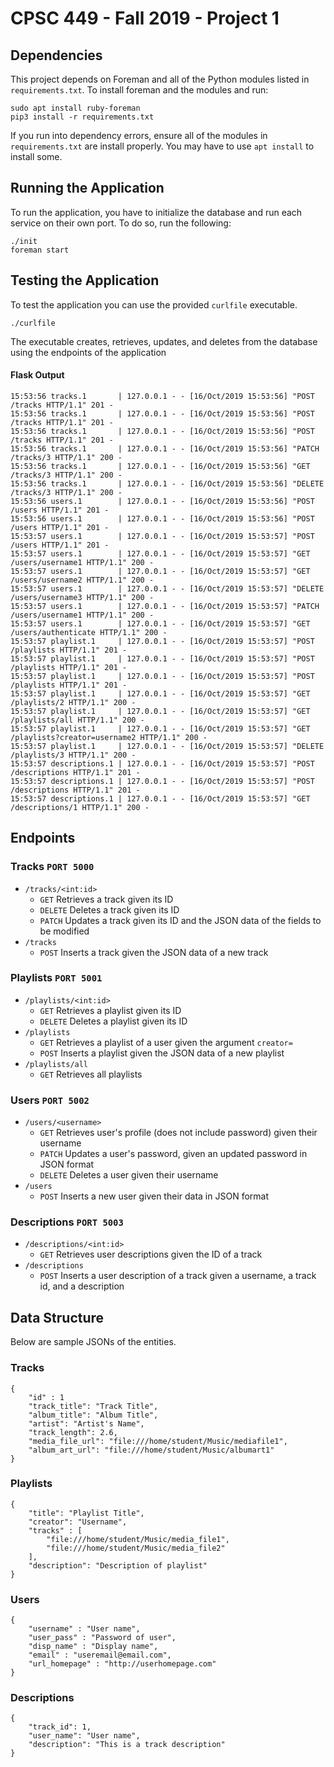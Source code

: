 # CPSC 449 - Fall 2019 - Project 1

## Dependencies
This project depends on Foreman and all of the Python modules listed in `requirements.txt`. To install foreman and the modules and run:

```
sudo apt install ruby-foreman
pip3 install -r requirements.txt
```

If you run into dependency errors, ensure all of the modules in `requirements.txt` are install properly. You may have to use `apt install` to install some.

## Running the Application
To run the application, you have to initialize the database and run each service on their own port. To do so, run the following:

```
./init
foreman start
```

## Testing the Application
To test the application you can use the provided `curlfile` executable.
```
./curlfile
```
The executable creates, retrieves, updates, and deletes from the database using the endpoints of the application
#### Flask Output
```
15:53:56 tracks.1       | 127.0.0.1 - - [16/Oct/2019 15:53:56] "POST /tracks HTTP/1.1" 201 -
15:53:56 tracks.1       | 127.0.0.1 - - [16/Oct/2019 15:53:56] "POST /tracks HTTP/1.1" 201 -
15:53:56 tracks.1       | 127.0.0.1 - - [16/Oct/2019 15:53:56] "POST /tracks HTTP/1.1" 201 -
15:53:56 tracks.1       | 127.0.0.1 - - [16/Oct/2019 15:53:56] "PATCH /tracks/3 HTTP/1.1" 200 -
15:53:56 tracks.1       | 127.0.0.1 - - [16/Oct/2019 15:53:56] "GET /tracks/3 HTTP/1.1" 200 -
15:53:56 tracks.1       | 127.0.0.1 - - [16/Oct/2019 15:53:56] "DELETE /tracks/3 HTTP/1.1" 200 -
15:53:56 users.1        | 127.0.0.1 - - [16/Oct/2019 15:53:56] "POST /users HTTP/1.1" 201 -
15:53:56 users.1        | 127.0.0.1 - - [16/Oct/2019 15:53:56] "POST /users HTTP/1.1" 201 -
15:53:57 users.1        | 127.0.0.1 - - [16/Oct/2019 15:53:57] "POST /users HTTP/1.1" 201 -
15:53:57 users.1        | 127.0.0.1 - - [16/Oct/2019 15:53:57] "GET /users/username1 HTTP/1.1" 200 -
15:53:57 users.1        | 127.0.0.1 - - [16/Oct/2019 15:53:57] "GET /users/username2 HTTP/1.1" 200 -
15:53:57 users.1        | 127.0.0.1 - - [16/Oct/2019 15:53:57] "DELETE /users/username3 HTTP/1.1" 200 -
15:53:57 users.1        | 127.0.0.1 - - [16/Oct/2019 15:53:57] "PATCH /users/username1 HTTP/1.1" 200 -
15:53:57 users.1        | 127.0.0.1 - - [16/Oct/2019 15:53:57] "GET /users/authenticate HTTP/1.1" 200 -
15:53:57 playlist.1     | 127.0.0.1 - - [16/Oct/2019 15:53:57] "POST /playlists HTTP/1.1" 201 -
15:53:57 playlist.1     | 127.0.0.1 - - [16/Oct/2019 15:53:57] "POST /playlists HTTP/1.1" 201 -
15:53:57 playlist.1     | 127.0.0.1 - - [16/Oct/2019 15:53:57] "POST /playlists HTTP/1.1" 201 -
15:53:57 playlist.1     | 127.0.0.1 - - [16/Oct/2019 15:53:57] "GET /playlists/2 HTTP/1.1" 200 -
15:53:57 playlist.1     | 127.0.0.1 - - [16/Oct/2019 15:53:57] "GET /playlists/all HTTP/1.1" 200 -
15:53:57 playlist.1     | 127.0.0.1 - - [16/Oct/2019 15:53:57] "GET /playlists?creator=username2 HTTP/1.1" 200 -
15:53:57 playlist.1     | 127.0.0.1 - - [16/Oct/2019 15:53:57] "DELETE /playlists/3 HTTP/1.1" 200 -
15:53:57 descriptions.1 | 127.0.0.1 - - [16/Oct/2019 15:53:57] "POST /descriptions HTTP/1.1" 201 -
15:53:57 descriptions.1 | 127.0.0.1 - - [16/Oct/2019 15:53:57] "POST /descriptions HTTP/1.1" 201 -
15:53:57 descriptions.1 | 127.0.0.1 - - [16/Oct/2019 15:53:57] "GET /descriptions/1 HTTP/1.1" 200 -
```

## Endpoints
### Tracks `PORT 5000`
- `/tracks/<int:id>`
    - `GET` Retrieves a track given its ID
    - `DELETE` Deletes a track given its ID
    - `PATCH` Updates a track given its ID and the JSON data of the fields to be modified
- `/tracks`
    - `POST` Inserts a track given the JSON data of a new track

### Playlists `PORT 5001`
- `/playlists/<int:id>`
    - `GET` Retrieves a playlist given its ID
    - `DELETE` Deletes a playlist given its ID
- `/playlists`
    - `GET` Retrieves a playlist of a user given the argument `creator=`
    - `POST` Inserts a playlist given the JSON data of a new playlist
- `/playlists/all`
    - `GET` Retrieves all playlists

### Users `PORT 5002`
- `/users/<username>`
    - `GET` Retrieves user's profile (does not include password) given their username
    - `PATCH` Updates a user's password, given an updated password in JSON format
    - `DELETE` Deletes a user given their username
- `/users`
    - `POST` Inserts a new user given their data in JSON format

### Descriptions `PORT 5003`
- `/descriptions/<int:id>`
    - `GET` Retrieves user descriptions given the ID of a track
- `/descriptions`
    - `POST` Inserts a user description of a track given a username, a track id, and a description

## Data Structure
Below are sample JSONs of the entities.
### Tracks
```
{
    "id" : 1
    "track_title": "Track Title",
    "album_title": "Album Title",
    "artist": "Artist's Name",
    "track_length": 2.6,
    "media_file_url": "file:///home/student/Music/mediafile1",
    "album_art_url": "file:///home/student/Music/albumart1"
}
```
### Playlists
```
{
    "title": "Playlist Title",
    "creator": "Username",
    "tracks" : [
        "file:///home/student/Music/media_file1",
        "file:///home/student/Music/media_file2"
    ],
    "description": "Description of playlist"
}
```
### Users
```
{
    "username" : "User name",
    "user_pass" : "Password of user",
    "disp_name" : "Display name",
    "email" : "useremail@email.com",
    "url_homepage" : "http://userhomepage.com"
}
```
### Descriptions
```
{
    "track_id": 1,
    "user_name": "User name",
    "description": "This is a track description"
}
```
